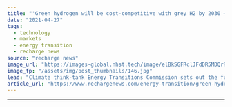 ```yaml
---
title: "'Green hydrogen will be cost-competitive with grey H2 by 2030 — without a carbon price'"
date: "2021-04-27"
tags: 
  - technology
  - markets
  - energy transition
  - recharge news
source: "recharge news"
image_url: "https://images-global.nhst.tech/image/elBkSGFRclJFdDR5MDQrR2VzbjJVZGpHZGJrd0RsSzFTMFgwd0VkeUo0dz0=/nhst/binary/f8774ee25291d59995b8a94d82579d06"
image_fp: "/assets/img/post_thumbnails/146.jpg"
lead: "Climate think-tank Energy Transitions Commission sets out the future roles and pathways for clean hydrogen, the vast majority of which will be green, not blue"
article_url: "https://www.rechargenews.com/energy-transition/green-hydrogen-will-be-cost-competitive-with-grey-h2-by-2030-without-a-carbon-price/2-1-1001867"
---
```


---
